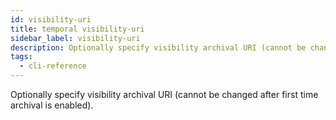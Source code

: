 ```yaml
---
id: visibility-uri
title: temporal visibility-uri
sidebar_label: visibility-uri
description: Optionally specify visibility archival URI (cannot be changed after first time archival is enabled).
tags:
  - cli-reference
---
```


Optionally specify visibility archival URI (cannot be changed after first time archival is enabled).
